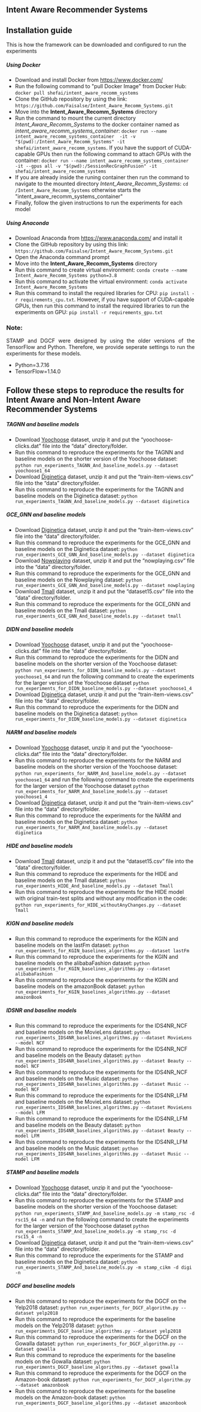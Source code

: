 <!DOCTYPE html>
<html>
<head>

</head>
<body>
<h2>Intent Aware Recommender Systems</h2>

<h2>Installation guide</h2>  
<p>This is how the framework can be downloaded and configured to run the experiments</p>
<h5>Using Docker</h5>
<ul>
  <li>Download and install Docker from <a href="https://www.docker.com/">https://www.docker.com/</a></li>
  <li>Run the following command to "pull Docker Image" from Docker Hub: <code>docker pull shefai/intent_aware_recomm_systems</code>
  <li>Clone the GitHub repository by using the link: <code>https://github.com/Faisalse/Intent_Aware_Recomm_Systems.git</code>
  <li>Move into the <b>Intent_Aware_Recomm_Systems</b> directory</li>
  
  <li>Run the command to mount the current directory <i>Intent_Aware_Recomm_Systems</i> to the docker container named as <i>intent_aware_recomm_systems_container</i>: <code>docker run --name intent_aware_recomm_systems_container  -it -v "$(pwd):/Intent_Aware_Recomm_Systems" -it shefai/intent_aware_recomm_systems</code>. If you have the support of CUDA-capable GPUs then run the following command to attach GPUs with the container: <code>docker run --name intent_aware_recomm_systems_container  -it --gpus all -v "$(pwd):/SessionRecGraphFusion" -it shefai/intent_aware_recomm_systems</code></li> 
<li>If you are already inside the runing container then run the command to navigate to the mounted directory <i>Intent_Aware_Recomm_Systems</i>: <code>cd /Intent_Aware_Recomm_Systems</code> otherwise starts the "intent_aware_recomm_systems_container"</li>
<li>Finally, follow the given instructions to run the experiments for each model </li>
</ul>  
<h5>Using Anaconda</h5>
  <ul>
    <li>Download Anaconda from <a href="https://www.anaconda.com/">https://www.anaconda.com/</a> and install it</li>
    <li>Clone the GitHub repository by using this link: <code>https://github.com/Faisalse/Intent_Aware_Recomm_Systems.git</code></li>
    <li>Open the Anaconda command prompt</li>
    <li>Move into the <b>Intent_Aware_Recomm_Systems</b> directory</li>
    <li>Run this command to create virtual environment: <code>conda create --name Intent_Aware_Recomm_Systems python=3.8</code></li>
    <li>Run this command to activate the virtual environment: <code>conda activate Intent_Aware_Recomm_Systems</code></li>
    <li>Run this command to install the required libraries for CPU: <code>pip install -r requirements_cpu.txt</code>. However, if you have support of CUDA-capable GPUs, 
        then run this command to install the required libraries to run the experiments on GPU: <code>pip install -r requirements_gpu.txt</code></li>
  </ul>
</p>
<h3>Note:</h3>
<p align="justify">STAMP and DGCF were designed by using the older versions of the TensorFlow  and Python. Therefore, we provide seperate settings to run the experiments for these models.</p>
<ul>
<li>Python=3.7.16</li>
<li>TensorFlow=1.14.0</li>
</ul>


<h2>Follow these steps to reproduce the results for Intent Aware and Non-Intent Aware Recommender Systems</h2>
<h5>TAGNN and baseline models</h5>
<ul>
<li>Download <a href="https://www.dropbox.com/sh/n281js5mgsvao6s/AADQbYxSFVPCun5DfwtsSxeda?dl=0" target="_blank">Yoochoose</a> dataset, unzip it and put the “yoochoose-clicks.dat” file into the “data” directory/folder. </li>
<li>Run this command to reproduce the experiments for the TAGNN and baseline models on the shorter version of the Yoochoose dataset: <code>python run_experiments_TAGNN_And_baseline_models.py --dataset yoochoose1_64</code></li>
  
<li>Download <a href="https://www.dropbox.com/sh/n281js5mgsvao6s/AADQbYxSFVPCun5DfwtsSxeda?dl=0" target="_blank">Diginetica</a> dataset, unzip it and put the “train-item-views.csv” file into the “data” directory/folder. </li>
<li>Run this command to reproduce the experiments for the TAGNN and baseline models on the Diginetica dataset: <code>python run_experiments_TAGNN_And_baseline_models.py --dataset diginetica</code></li> 
</ul>

<h5>GCE_GNN and baseline models</h5>
<ul>
<li>Download <a href="https://www.dropbox.com/sh/n281js5mgsvao6s/AADQbYxSFVPCun5DfwtsSxeda?dl=0" target="_blank">Diginetica</a> dataset, unzip it and put the “train-item-views.csv” file into the “data” directory/folder. </li>
<li>Run this command to reproduce the experiments for the GCE_GNN and baseline models on the Diginetica dataset: <code>python run_experiments_GCE_GNN_And_baseline_models.py --dataset diginetica</code></li> 

<li>Download <a href="https://www.dropbox.com/sh/n281js5mgsvao6s/AADQbYxSFVPCun5DfwtsSxeda?dl=0" target="_blank">Nowplaying</a> dataset, unzip it and put the “nowplaying.csv” file into the “data” directory/folder. </li>
<li>Run this command to reproduce the experiments for the GCE_GNN and baseline models on the Nowplaying dataset: <code>python run_experiments_GCE_GNN_And_baseline_models.py --dataset nowplaying</code></li> 

<li>Download <a href="https://www.dropbox.com/sh/n281js5mgsvao6s/AADQbYxSFVPCun5DfwtsSxeda?dl=0" target="_blank">Tmall</a> dataset, unzip it and put the “dataset15.csv” file into the “data” directory/folder. </li>
<li>Run this command to reproduce the experiments for the GCE_GNN and baseline models on the Tmall dataset: <code>python run_experiments_GCE_GNN_And_baseline_models.py --dataset tmall</code></li> 
</ul>

<h5>DIDN and baseline models</h5>
<ul>

<li>Download <a href="https://www.dropbox.com/sh/n281js5mgsvao6s/AADQbYxSFVPCun5DfwtsSxeda?dl=0" target="_blank">Yoochoose</a> dataset, unzip it and put the “yoochoose-clicks.dat” file into the “data” directory/folder. </li>
<li>Run this command to reproduce the experiments for the DIDN and baseline models on the shorter version of the Yoochoose dataset: <code>python run_experiments_for_DIDN_baseline_models.py --dataset yoochoose1_64</code> and run the following command to create the experiments for the larger version of the Yoochoose dataset <code>python run_experiments_for_DIDN_baseline_models.py --dataset yoochoose1_4</code>  </li>
  
<li>Download <a href="https://www.dropbox.com/sh/n281js5mgsvao6s/AADQbYxSFVPCun5DfwtsSxeda?dl=0" target="_blank">Diginetica</a> dataset, unzip it and put the “train-item-views.csv” file into the “data” directory/folder. </li>
<li>Run this command to reproduce the experiments for the DIDN and baseline models on the Diginetica dataset: <code>python run_experiments_for_DIDN_baseline_models.py --dataset diginetica</code></li> 

</ul>

<h5>NARM and baseline models</h5>
<ul>

<li>Download <a href="https://www.dropbox.com/sh/n281js5mgsvao6s/AADQbYxSFVPCun5DfwtsSxeda?dl=0" target="_blank">Yoochoose</a> dataset, unzip it and put the “yoochoose-clicks.dat” file into the “data” directory/folder. </li>
<li>Run this command to reproduce the experiments for the NARM and baseline models on the shorter version of the Yoochoose dataset: <code>python run_experiments_for_NARM_And_baseline_models.py --dataset yoochoose1_64</code> and run the following command to create the experiments for the larger version of the Yoochoose dataset <code>python run_experiments_for_NARM_And_baseline_models.py --dataset yoochoose1_4</code>  </li>
  
<li>Download <a href="https://www.dropbox.com/sh/n281js5mgsvao6s/AADQbYxSFVPCun5DfwtsSxeda?dl=0" target="_blank">Diginetica</a> dataset, unzip it and put the “train-item-views.csv” file into the “data” directory/folder. </li>
<li>Run this command to reproduce the experiments for the NARM and baseline models on the Diginetica dataset: <code>python run_experiments_for_NARM_And_baseline_models.py --dataset diginetica</code></li> 

</ul>

<h5>HIDE and baseline models</h5>
<ul>

<li>Download <a href="https://www.dropbox.com/sh/n281js5mgsvao6s/AADQbYxSFVPCun5DfwtsSxeda?dl=0" target="_blank">Tmall</a> dataset, unzip it and put the “dataset15.csv” file into the “data” directory/folder. </li>
<li>Run this command to reproduce the experiments for the HIDE and baseline models on the Tmall dataset: <code>python run_experiments_HIDE_And_baseline_models.py --dataset Tmall</code></li> 
<li>Run this command to reproduce the experiments for the HIDE model with original train-test splits and without any modification in the code: <code>python run_experiments_for_HIDE_withoutAnyChanges.py --dataset Tmall</code></li>
</ul>

<h5>KIGN and baseline models</h5>
<ul>
<li>Run this command to reproduce the experiments for the KGIN and baseline models on the lastFm dataset: <code>python run_experiments_for_KGIN_baselines_algorithms.py --dataset lastFm</code>  </li>

<li>Run this command to reproduce the experiments for the KGIN and baseline models on the alibabaFashion dataset: <code>python run_experiments_for_KGIN_baselines_algorithms.py --dataset alibabaFashion</code>  </li>
<li>Run this command to reproduce the experiments for the KGIN and baseline models on the amazonBook dataset: <code>python run_experiments_for_KGIN_baselines_algorithms.py --dataset amazonBook</code>  </li>
</ul>

<h5>IDSNR and baseline models</h5>
<ul>
<li>Run this command to reproduce the experiments for the IDS4NR_NCF and baseline models on the MovieLens dataset: <code>python run_experiments_IDS4NR_baselines_algorithms.py --dataset MovieLens --model NCF</code>  </li>

<li>Run this command to reproduce the experiments for the IDS4NR_NCF and baseline models on the Beauty dataset: <code>python run_experiments_IDS4NR_baselines_algorithms.py --dataset Beauty --model NCF</code>  </li>

<li>Run this command to reproduce the experiments for the IDS4NR_NCF and baseline models on the Music dataset: <code>python run_experiments_IDS4NR_baselines_algorithms.py --dataset Music --model NCF</code>  </li>

<li>Run this command to reproduce the experiments for the IDS4NR_LFM and baseline models on the MovieLens dataset: <code>python run_experiments_IDS4NR_baselines_algorithms.py --dataset MovieLens --model LFM</code>  </li>

<li>Run this command to reproduce the experiments for the IDS4NR_LFM and baseline models on the Beauty dataset: <code>python run_experiments_IDS4NR_baselines_algorithms.py --dataset Beauty --model LFM</code>  </li>

<li>Run this command to reproduce the experiments for the IDS4NR_LFM and baseline models on the Music dataset: <code>python run_experiments_IDS4NR_baselines_algorithms.py --dataset Music --model LFM</code>  </li>
</ul>
<h5>STAMP and baseline models</h5>
<ul>
<li>Download <a href="https://www.dropbox.com/sh/n281js5mgsvao6s/AADQbYxSFVPCun5DfwtsSxeda?dl=0" target="_blank">Yoochoose</a> dataset, unzip it and put the “yoochoose-clicks.dat” file into the “data” directory/folder. </li>
<li>Run this command to reproduce the experiments for the STAMP and baseline models on the shorter version of the Yoochoose dataset: <code>python run_experiments_STAMP_And_baseline_models.py -m stamp_rsc -d rsc15_64 -n</code> and run the following command to create the experiments for the larger version of the Yoochoose dataset <code>python run_experiments_STAMP_And_baseline_models.py -m stamp_rsc -d rsc15_4 -n</code>  </li>
<li>Download <a href="https://www.dropbox.com/sh/n281js5mgsvao6s/AADQbYxSFVPCun5DfwtsSxeda?dl=0" target="_blank">Diginetica</a> dataset, unzip it and put the “train-item-views.csv” file into the “data” directory/folder. </li>
<li>Run this command to reproduce the experiments for the STAMP and baseline models on the Diginetica dataset: <code>python run_experiments_STAMP_And_baseline_models.py -m stamp_cikm -d digi -n</code></li> 
</ul>

<h5>DGCF and baseline models</h5>
<ul>

<li>Run this command to reproduce the experiments for the DGCF on the Yelp2018 dataset: <code>python run_experiments_for_DGCF_algorithm.py --dataset yelp2018</code>  </li>

<li>Run this command to reproduce the experiments for the baseline models on the Yelp2018 dataset: <code>python run_experiments_DGCF_baseline_algorithms.py --dataset yelp2018</code>  </li>

<li>Run this command to reproduce the experiments for the DGCF on the Gowalla dataset: <code>python run_experiments_for_DGCF_algorithm.py --dataset gowalla</code>  </li>

<li>Run this command to reproduce the experiments for the baseline models on the Gowalla dataset: <code>python run_experiments_DGCF_baseline_algorithms.py --dataset gowalla</code>  </li>

<li>Run this command to reproduce the experiments for the DGCF on the Amazon-book dataset: <code>python run_experiments_for_DGCF_algorithm.py --dataset amazonbook</code>  </li>

<li>Run this command to reproduce the experiments for the baseline models on the Amazon-book dataset: <code>python run_experiments_DGCF_baseline_algorithms.py --dataset amazonbook</code>  </li>




</body>
</html>  

